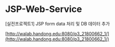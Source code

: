 # JSP-Web-Service
[실전프로젝트1] JSP form data 처리 및 DB 데이터 추가

[http://walab.handong.edu:8080/p3_21800662_1/](http://walab.handong.edu:8080/p3_21800662_1/)

